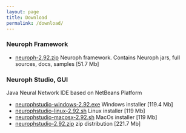 ```yaml
---
layout: page
title: Download
permalink: /download/
---
```


### Neuroph Framework

* [neuroph-2.92.zip](http://sourceforge.net/projects/neuroph/files/neuroph-2.92/neuroph-2.92.zip/download)
  Neuroph framework. Contains Neuroph jars, full sources, docs, samples [51.7 Mb]

### Neuroph Studio, GUI

Java Neural Network IDE based on NetBeans Platform

* [neurophstudio-windows-2.92.exe](http://sourceforge.net/projects/neuroph/files/neuroph-2.92/neurophstudio-windows-2.92.exe/download) Windows installer [119.4 Mb]
* [neurophstudio-linux-2.92.sh](http://sourceforge.net/projects/neuroph/files/neuroph-2.92/neurophstudio-linux-2.92.sh/download) Linux installer [119 Mb]
* [neurophstudio-macosx-2.92.sh](http://sourceforge.net/projects/neuroph/files/neuroph-2.92/neurophstudio-macosx-2.92.tgz/download) MacOs installer [119 Mb]
* [neurophstudio-2.92.zip](http://sourceforge.net/projects/neuroph/files/neuroph-2.92/neurophstudio-2.92.zip/download) zip distribution [221.7 Mb]

